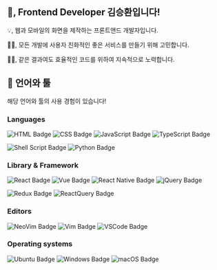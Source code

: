 ## 👋, Frontend Developer 김승환입니다!

💡, 웹과 모바일의 화면을 제작하는 프론트앤드 개발자입니다.

🏋️‍♂️, 모든 개발에 사용자 친화적인 좋은 서비스를 만들기 위해 고민합니다.

🏃‍♂️, 같은 결과여도 효율적인 코드를 위하여 지속적으로 노력합니다.


## :toolbox: 언어와 툴
해당 언어와 툴의 사용 경험이 있습니다!

### Languages

![HTML Badge](https://img.shields.io/badge/-HTML-E34F26?style=for-the-badge&logo=HTML5&logoColor=white)
![CSS Badge](https://img.shields.io/badge/-CSS-1572B6?style=for-the-badge&logo=CSS3&logoColor=white)
![JavaScript Badge](https://img.shields.io/badge/-JavaScript-F7DF1E?style=for-the-badge&logo=JavaScript&logoColor=black)
![TypeScript Badge](https://img.shields.io/badge/-TypeScript-3178C6?style=for-the-badge&logo=TypeScript&logoColor=white)

![Shell Script Badge](https://img.shields.io/badge/-Shell_Script-4EAA25?style=for-the-badge&logo=GNU+Bash&logoColor=white)
![Python Badge](https://img.shields.io/badge/-Python-3776AB?style=for-the-badge&logo=Python&logoColor=white)

### Library & Framework

![React Badge](https://img.shields.io/badge/React-61DAFB?style=for-the-badge&logo=React&logoColor=white)
![Vue Badge](https://img.shields.io/badge/Vue-4FC08D?style=for-the-badge&logo=Vue.js&logoColor=white)
![React Native Badge](https://img.shields.io/badge/ReactNative-61DAFB?style=for-the-badge&logo=React&logoColor=white)
![jQuery Badge](https://img.shields.io/badge/jQuery-0769AD?style=for-the-badge&logo=jQuery&logoColor=white)

![Redux Badge](https://img.shields.io/badge/Redux-764ABC?style=for-the-badge&logo=Redux&logoColor=white)
![ReactQuery Badge](https://img.shields.io/badge/ReactQuery-FF4154?style=for-the-badge&logo=ReactQuery&logoColor=white)


### Editors
![NeoVim Badge](https://img.shields.io/badge/-NeoVim-57A143?style=for-the-badge&logo=NeoVim&logoColor=white)
![Vim Badge](https://img.shields.io/badge/-Vim-019733?style=for-the-badge&logo=Vim&logoColor=white)
![VSCode Badge](https://img.shields.io/badge/-VSCode-007ACC?style=for-the-badge&logo=Visual+Studio+Code&logoColor=white)



### Operating systems
![Ubuntu Badge](https://img.shields.io/badge/-Ubuntu-E95420?style=for-the-badge&logo=Ubuntu&logoColor=white)
![Windows Badge](https://img.shields.io/badge/-Windows-0078D6?style=for-the-badge&logo=Windows&logoColor=white)
![macOS Badge](https://img.shields.io/badge/-macOS-black?style=for-the-badge&logo=Apple&logoColor=white)
